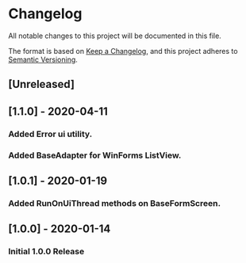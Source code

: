 ﻿# Changelog

All notable changes to this project will be documented in this file.

The format is based on [Keep a Changelog](https://keepachangelog.com/en/1.0.0/),
and this project adheres to [Semantic Versioning](https://semver.org/spec/v2.0.0.html).

## [Unreleased]

## [1.1.0] - 2020-04-11

### Added Error ui utility.
### Added BaseAdapter for WinForms ListView. 

## [1.0.1] - 2020-01-19

### Added RunOnUiThread methods on BaseFormScreen.

## [1.0.0] - 2020-01-14

### Initial 1.0.0 Release


